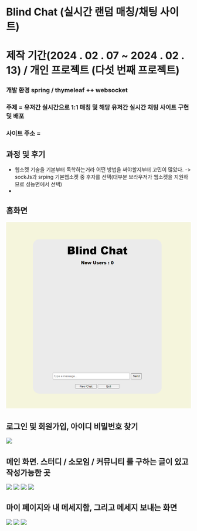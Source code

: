 
# Blind Chat (실시간 랜덤 매칭/채팅 사이트)
  
# 제작 기간(2024 . 02 . 07 ~ 2024 . 02 . 13)  / 개인 프로젝트 (다섯 번째 프로젝트) 

### 개발 환경 spring / thymeleaf  ++ websocket
   
### 주제 = 유저간 실시간으로 1:1 매칭 및 해당 유저간 실시간 채팅 사이트 구현 및 배포    
   
### 사이트 주소 = 
     

## 과정 및 후기
- 웹소켓 기술을 기본부터 독학하는거라 어떤 방법을 써야할지부터 고민이 많았다. -> sockJs과 srping 기본웹소켓 중 후자를 선택(대부분 브라우저가 웹소켓을 지원하므로 성능면에서 선택)
- 

 
## 홈화면
<img src="pictures/home.png">

## 로그인 및 회원가입, 아이디 비밀번호 찾기
<img src="pictures/login.png">

## 메인 화면. 스터디 / 소모임 / 커뮤니티 를 구하는 글이 있고 작성가능한 곳
<img src="pictures/study.png">
<img src="pictures/group.png">
<img src="pictures/community.png">
<img src="pictures/boardDetail.png">

## 마이 페이지와 내 메세지함, 그리고 메세지 보내는 화면
<img src="pictures/mypage.png">
<img src="pictures/mymessage.png">
<img src="pictures/message.png">
